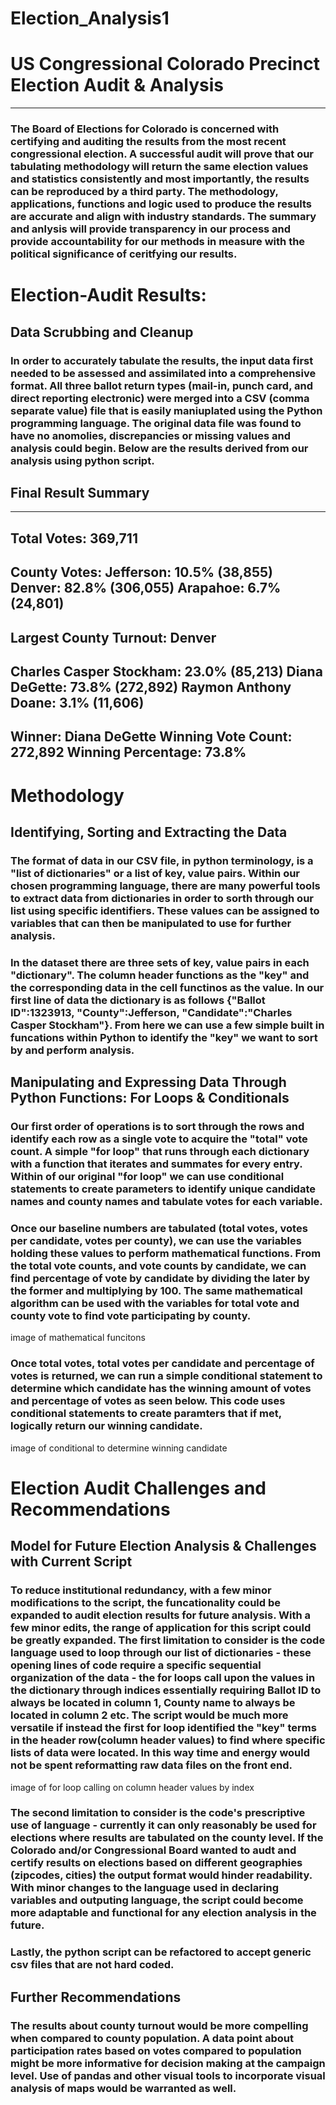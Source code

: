 # Election_Analysis1
# US Congressional Colorado Precinct Election Audit & Analysis
--------------------------------------------------------------
### The Board of Elections for Colorado is concerned with certifying and auditing the results from the most recent congressional election. A successful audit will prove that our tabulating methodology will return the same election values and statistics consistently and most importantly, the results can be reproduced by a third party. The methodology, applications, functions and logic used to produce the results are accurate and align with industry standards. The summary and anlysis will provide transparency in our process and provide accountability for our methods in measure with the political significance of ceritfying our results.

# Election-Audit Results: 
## Data Scrubbing and Cleanup
### In order to accurately tabulate the results, the input data first needed to be assessed and assimilated into a comprehensive format. All three ballot return types (mail-in, punch card, and direct reporting electronic) were merged into a CSV (comma separate value) file that is easily maniuplated using the Python programming language. The original data file was found to have no anomolies, discrepancies or missing values and analysis could begin. Below are the results derived from our analysis using python script.

## Final Result Summary

-------------------------
Total Votes: 369,711
-------------------------

County Votes:
Jefferson: 10.5% (38,855)
Denver: 82.8% (306,055)
Arapahoe: 6.7% (24,801)
-------------------------
Largest County Turnout: Denver
-------------------------
Charles Casper Stockham: 23.0% (85,213)
Diana DeGette: 73.8% (272,892)
Raymon Anthony Doane: 3.1% (11,606)
-------------------------
Winner: Diana DeGette
Winning Vote Count: 272,892
Winning Percentage: 73.8%
-------------------------

# Methodology
## Identifying, Sorting and Extracting the Data
### The format of data in our CSV file, in python terminology, is a "list of dictionaries" or a list of key, value pairs. Within our chosen programming language, there are many powerful tools to extract data from dictionaries in order to sorth through our list using specific identifiers. These values can be assigned to variables that can then be manipulated to use for further analysis.
### In the dataset there are three sets of key, value pairs in each "dictionary". The column header functions as the "key" and the corresponding data in the cell functinos as the value. In our first line of data the dictionary is as follows {"Ballot ID":1323913, "County":Jefferson, "Candidate":"Charles Casper Stockham"}. From here we can use a few simple built in funcations within Python to identify the "key" we want to sort by and perform analysis.

## Manipulating and Expressing Data Through Python Functions: For Loops & Conditionals
### Our first order of operations is to sort through the rows and identify each row as a single vote to acquire the "total" vote count. A simple "for loop" that runs through each dictionary with a function that iterates and summates for every entry. Within of our original "for loop" we can use conditional statements to create parameters to identify unique candidate names and county names and tabulate votes for each variable.

### Once our baseline numbers are tabulated (total votes, votes per candidate, votes per county), we can use the variables holding these values to perform mathematical functions. From the total vote counts, and vote counts by candidate, we can find percentage of vote by candidate by dividing the later by the former and multiplying by 100. The same mathematical algorithm can be used with the variables for total vote and county vote to find vote participating by county.

image of mathematical funcitons

### Once total votes, total votes per candidate and percentage of votes is returned, we can run a simple conditional statement to determine which candidate has the winning amount of votes and percentage of votes as seen below. This code uses conditional statements to create paramters that if met, logically return our winning candidate. 

image of conditional to determine winning candidate

# Election Audit Challenges and Recommendations
## Model for Future Election Analysis & Challenges with Current Script
### To reduce institutional redundancy, with a few minor modifications to the script, the funcationality could be expanded to audit election results for future analysis. With a few minor edits, the range of application for this script could be greatly expanded. The first limitation to consider is the code language used to loop through our list of dictionaries - these opening lines of code require a specific sequential organization of the data - the for loops call upon the values in the dictionary through indices essentially requiring Ballot ID to always be located in column 1, County name to always be located in column 2 etc. The script would be much more versatile if instead the first for loop identified the "key" terms in the header row(column header values) to find where specific lists of data were located. In this way time and energy would not be spent reformatting raw data files on the front end.

image of for loop calling on column header values by index

### The second limitation to consider is the code's prescriptive use of language -  currently it can only reasonably be used for elections where results are tabulated on the county level. If the Colorado and/or Congressional Board wanted to audt and certify results on elections based on different geographies (zipcodes, cities) the output format would hinder readability. With minor changes to the language used in declaring variables and outputing language, the script could become more adaptable and functional for any election analysis in the future.

### Lastly, the python script can be refactored to accept generic csv files that are not hard coded.

## Further Recommendations
### The results about county turnout would be more compelling when compared to county population. A data point about participation rates based on votes compared to population might be more informative for decision making at the campaign level. Use of pandas and other visual tools to incorporate visual analysis of maps would be warranted as well. 

